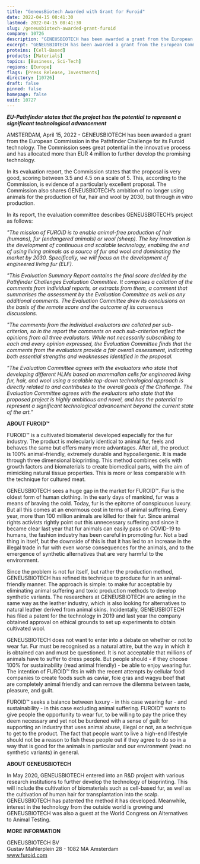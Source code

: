 ```yaml
---
title: "GeneusBiotech Awarded with Grant for Furoid"
date: 2022-04-15 08:41:30
lastmod: 2022-04-15 08:41:30
slug: /geneusbiotech-awarded-grant-furoid
company: 10726
description: "GENEUSBIOTECH has been awarded a grant from the European Commission in the Pathfinder Challenge for its Furoid technology. The Commission sees great potential in the innovative process and has allocated more than EUR 4 million to further develop the promising technology."
excerpt: "GENEUSBIOTECH has been awarded a grant from the European Commission in the Pathfinder Challenge for its Furoid technology. The Commission sees great potential in the innovative process and has allocated more than EUR 4 million to further develop the promising technology."
proteins: [Cell-Based]
products: [Materials]
topics: [Business, Sci-Tech]
regions: [Europe]
flags: [Press Release, Investments]
directory: [10726]
draft: false
pinned: false
homepage: false
uuid: 10727
---
```

<p><em><strong>EU-Pathfinder states that the project has the potential to represent a significant technological advancement</strong></em></p>
<p>AMSTERDAM, April 15, 2022 - GENEUSBIOTECH has been awarded a grant from the European Commission in the Pathfinder Challenge for its Furoid technology. The Commission sees great potential in the innovative process and has allocated more than EUR 4 million to further develop the promising technology.</p>
<p>In its evaluation report, the Commission states that the proposal is very good, scoring between 3.5 and 4.5 on a scale of 5. This, according to the Commission, is evidence of a particularly excellent proposal. The Commission also shares GENEUSBIOTECH’s ambition of no longer using animals for the production of fur, hair and wool by 2030, but through <em>in vitro</em> production.</p>
<p>In its report, the evaluation committee describes GENEUSBIOTECH’s project as follows:</p>
<p><em>"The mission of FUROID is to enable animal-free production of hair (humans), fur (endangered animals) or wool (sheep). The key innovation is the development of continuous and scalable technology, enabling the end of using living animals as a source of fur and wool and dominating the market by 2030. Specifically, we will focus on the development of engineered living fur (ELF).</em></p>
<p><em>"This Evaluation Summary Report contains the final score decided by the Pathfinder Challenges Evaluation Committee. It comprises a collation of the comments from individual reports, or extracts from them, a comment that summarises the assessment by the Evaluation Committee as well as any additional comments. The Evaluation Committee drew its conclusions on the basis of the remote score and the outcome of its consensus discussions.</em></p>
<p><em>"The comments from the individual evaluators are collated per sub-criterion, so in the report the comments on each sub-criterion reflect the opinions from all three evaluators. While not necessarily subscribing to each and every opinion expressed, the Evaluation Committee finds that the comments from the evaluators provide a fair overall assessment, indicating both essential strengths and weaknesses identified in the proposal.</em></p>
<p><em>"The Evaluation Committee agrees with the evaluators who state that developing different HLMs based on mammalian cells for engineered living fur, hair, and wool using a scalable top-down technological approach is directly related to and contributes to the overall goals of the Challenge. The Evaluation Committee agrees with the evaluators who state that the proposed project is highly ambitious and novel, and has the potential to represent a significant technological advancement beyond the current state of the art.”</em></p>
<p><strong>ABOUT FUROID™</strong></p>
<p>FUROID™ is a cultivated biomaterial developed especially for the fur industry. The product is molecularly identical to animal fur, feels and behaves the same but offers many more advantages. After all, the product is 100% animal-friendly, extremely durable and hypoallergenic. It is made through three dimensional bioprinting. This method combines cells with growth factors and biomaterials to create biomedical parts, with the aim of mimicking natural tissue properties. This is more or less comparable with the technique for cultured meat.</p>
<p>GENEUSBIOTECH sees a huge gap in the market for FUROID™. Fur is the oldest form of human clothing. In the early days of mankind, fur was a means of braving the cold. Today, fur is the epitome of conspicuous luxury. But all this comes at an enormous cost in terms of animal suffering. Every year, more than 100 million animals are killed for their fur. Since animal rights activists rightly point out this unnecessary suffering and since it became clear last year that fur animals can easily pass on COVID-19 to humans, the fashion industry has been careful in promoting fur. Not a bad thing in itself, but the downside of this is that it has led to an increase in the illegal trade in fur with even worse consequences for the animals, and to the emergence of synthetic alternatives that are very harmful to the environment.</p>
<p>Since the problem is not fur itself, but rather the production method, GENEUSBIOTECH has refined its technique to produce fur in an animal-friendly manner. The approach is simple: to make fur acceptable by eliminating animal suffering and toxic production methods to develop synthetic variants. The researchers at GENEUSBIOTECH are acting in the same way as the leather industry, which is also looking for alternatives to natural leather derived from animal skins. Incidentally, GENEUSBIOTECH has filed a patent for the technology in 2019 and last year the company obtained approval on ethical grounds to set up experiments to obtain cultivated wool.</p>
<p>GENEUSBIOTECH does not want to enter into a debate on whether or not to wear fur. Fur must be recognised as a natural attire, but the way in which it is obtained can and must be questioned. It is not acceptable that millions of animals have to suffer to dress people. But people should - if they choose 100% for sustainability (read animal friendly) - be able to enjoy wearing fur. The intention of FUROID™ fits in with the recent attempts by cellular food companies to create foods such as caviar, foie gras and wagyu beef that are completely animal friendly and can remove the dilemma between taste, pleasure, and guilt.</p>
<p>FUROID™ seeks a balance between luxury - in this case wearing fur - and sustainability - in this case excluding animal suffering. FUROID™ wants to give people the opportunity to wear fur, to be willing to pay the price they deem necessary and yet not be burdened with a sense of guilt for supporting an industry that uses animal abuse, illegal or not, as a technique to get to the product. The fact that people want to live a high-end lifestyle should not be a reason to fish these people out if they agree to do so in a way that is good for the animals in particular and our environment (read: no synthetic variants) in general.</p>
<p><strong>ABOUT GENEUSBIOTECH</strong></p>
<p>In May 2020, GENEUSBIOTECH entered into an R&D project with various research institutions to further develop the technology of bioprinting. This will include the cultivation of biomaterials such as cell-based fur, as well as the cultivation of human hair for transplantation into the scalp. GENEUSBIOTECH has patented the method it has developed. Meanwhile, interest in the technology from the outside world is growing and GENEUSBIOTECH was also a guest at the World Congress on Alternatives to Animal Testing.</p>
<p><strong>MORE INFORMATION</strong></p>
<p>GENEUSBIOTECH BV<br />
Gustav Mahlerplein 28 - 1082 MA Amsterdam<br />
<a href="http://www.furoid.com">www.furoid.com</a></p>
